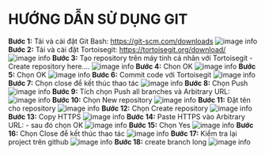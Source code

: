 # HƯỚNG DẪN SỬ DỤNG GIT

**Bước 1:** Tải và cài đặt Git Bash: https://git-scm.com/downloads
![image info](./pictures/01.png)
**Bước 2:** Tải và cài đặt Tortoisegit: https://tortoisegit.org/download/
![image info](./pictures/1.png)
**Bước 3:** Tạo repository trên máy tính cá nhân với Tortoisegit - Create repository here....
![image info](./pictures/02.png)
**Bước 4:** Chon OK 
![image info](./pictures/2.png)
**Bước 5:** Chọn OK
![image info](./pictures/3.png)
**Bước 6:** Commit code với Tortoisegit
![image info](./pictures/4.png)
**Bước 7:** Chọn close để kết thúc thao tác
![image info](./pictures/5.png)
**Bước 8:** Chọn Push
![image info](./pictures/6.png)
**Bước 9:** Tích chọn Push all branches và Arbitrary URL:
![image info](./pictures/7.png)
**Bước 10:** Chọn New repository
![image info](./pictures/8.png)
**Bước 11:** Đặt tên cho repository
![image info](./pictures/9.png)
**Bước 12:** Chọn Create repository
![image info](./pictures/10.png)
**Bước 13:** Copy HTTPS
![image info](./pictures/11.png)
**Bước 14:** Paste HTTPS vào Arbitrary URL: - sau đó chọn OK 
![image info](./pictures/12.png)
**Bước 15:** Chọn Yes
![image info](./pictures/13.png)
**Bước 16:** Chọn Close để kết thúc thao tác
![image info](./pictures/14.png)
**Bước 17:** Kiểm tra lại project trên github
![image info](./pictures/15.png)
**Bước 18:** create branch long
![image info](./pictures/16.png)
